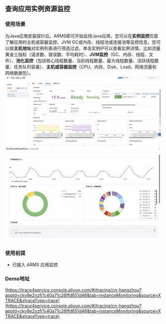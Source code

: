 ## **查询应用实例资源监控**

### 使用场景
为Java应用安装探针后，ARMS即可开始监控Java应用，您可以在**实例监控**页面了解应用的主机或容器监控、JVM GC或内存、线程池或连接池等监控信息。您可以按**主机地址**对实例列表进行筛选过滤，单击实例IP可以查看实例详情，比如流量黄金三指标（请求数、错误数、平均耗时）、**JVM监控**（GC、内存、线程、文件）、**池化监控**（包括核心线程数量、当前线程数量、最大线程数量、活跃线程数量、任务队列容量）、**主机或容器监控**（CPU、内存、Disk、Load、网络流量和网络数据包）。
![picture 4](./img/appMonitoring4.png)
![picture 4.1](./img/appMonitoring4.1.png)
### 使用前提

- 已接入 ARMS 应用监控
### Demo地址
[https://trace4service.console.aliyun.com/#/tracing/cn-hangzhou?appId=ckv8e2vzfj%40a71c26ffd651d46&tab=instanceMonitoring&source=XTRACE&xtraceType=trace](https://trace4service.console.aliyun.com/#/tracing/cn-hangzhou?appId=ckv8e2vzfj%40a71c26ffd651d46&tab=instanceMonitoring&source=XTRACE&xtraceType=trace)